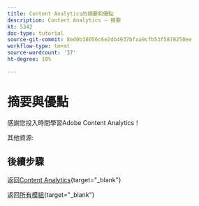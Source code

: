 ```yaml
---
title: Content Analytics的摘要和優點
description: Content Analytics — 摘要
kt: 5342
doc-type: tutorial
source-git-commit: 8ed0b38056c6e2db4937bfaa9cfb53f5878250ee
workflow-type: tm+mt
source-wordcount: '37'
ht-degree: 10%

---
```


# 摘要與優點

感謝您投入時間學習Adobe Content Analytics！

其他資源:


## 後續步驟

返回[Content Analytics](./contentanalytics.md){target="_blank"}

返回[所有模組](./../../../../overview.md){target="_blank"}